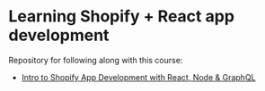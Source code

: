 # Learning Shopify + React app development

Repository for following along with this course:

- [Intro to Shopify App Development with React, Node & GraphQL](https://www.udemy.com/course/shopify-app-development/)
